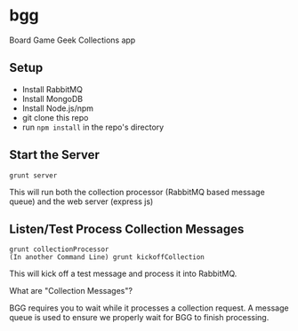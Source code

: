# bgg
Board Game Geek Collections app

## Setup
* Install RabbitMQ
* Install MongoDB
* Install Node.js/npm
* git clone this repo
* run `npm install` in the repo's directory

## Start the Server
```
grunt server
```

This will run both the collection processor (RabbitMQ based message queue) and the web server (express js)

## Listen/Test Process Collection Messages
```
grunt collectionProcessor
(In another Command Line) grunt kickoffCollection
```

This will kick off a test message and process it into RabbitMQ.

What are "Collection Messages"?

BGG requires you to wait while it processes a collection request. 
A message queue is used to ensure we properly wait for BGG to finish processing.

